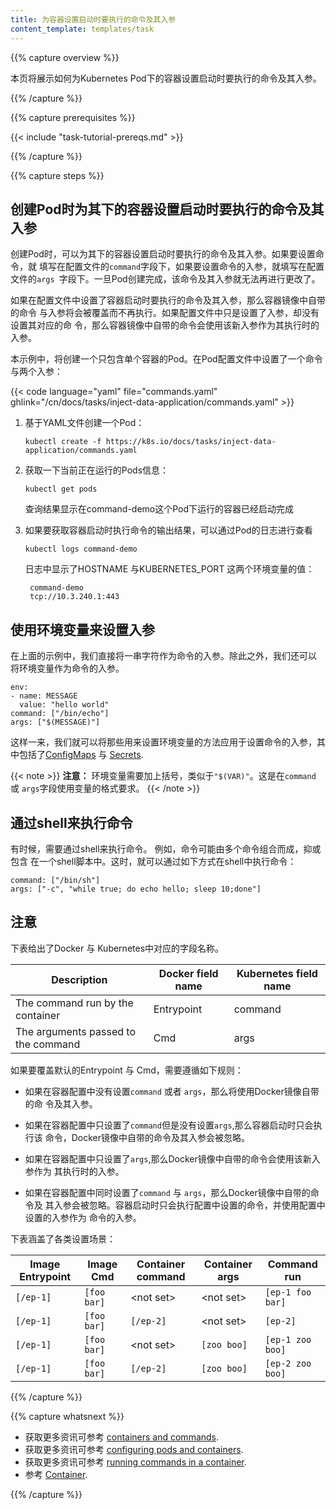 ```yaml
---
title: 为容器设置启动时要执行的命令及其入参
content_template: templates/task
---
```


{{% capture overview %}}

本页将展示如何为Kubernetes Pod下的容器设置启动时要执行的命令及其入参。

{{% /capture %}}


{{% capture prerequisites %}}

{{< include "task-tutorial-prereqs.md" >}}

{{% /capture %}}


{{% capture steps %}}

## 创建Pod时为其下的容器设置启动时要执行的命令及其入参

创建Pod时，可以为其下的容器设置启动时要执行的命令及其入参。如果要设置命令，就
填写在配置文件的`command`字段下，如果要设置命令的入参，就填写在配置文件的`args
`字段下。一旦Pod创建完成，该命令及其入参就无法再进行更改了。

如果在配置文件中设置了容器启动时要执行的命令及其入参，那么容器镜像中自带的命令
与入参将会被覆盖而不再执行。如果配置文件中只是设置了入参，却没有设置其对应的命
令，那么容器镜像中自带的命令会使用该新入参作为其执行时的入参。

本示例中，将创建一个只包含单个容器的Pod。在Pod配置文件中设置了一个命令与两个入参：

{{< code language="yaml" file="commands.yaml" ghlink="/cn/docs/tasks/inject-data-application/commands.yaml" >}}

1. 基于YAML文件创建一个Pod：

       kubectl create -f https://k8s.io/docs/tasks/inject-data-application/commands.yaml

1. 获取一下当前正在运行的Pods信息：

       kubectl get pods

    查询结果显示在command-demo这个Pod下运行的容器已经启动完成

1. 如果要获取容器启动时执行命令的输出结果，可以通过Pod的日志进行查看

       kubectl logs command-demo

    日志中显示了HOSTNAME 与KUBERNETES_PORT 这两个环境变量的值：

        command-demo
        tcp://10.3.240.1:443

## 使用环境变量来设置入参

在上面的示例中，我们直接将一串字符作为命令的入参。除此之外，我们还可以
将环境变量作为命令的入参。

    env:
    - name: MESSAGE
      value: "hello world"
    command: ["/bin/echo"]
    args: ["$(MESSAGE)"]

这样一来，我们就可以将那些用来设置环境变量的方法应用于设置命令的入参，其
中包括了[ConfigMaps](/docs/tasks/configure-pod-container/configure-pod-configmap/)
与
[Secrets](/docs/concepts/configuration/secret/).

{{< note >}}
**注意：** 环境变量需要加上括号，类似于`"$(VAR)"`。这是在`command` 
或 `args`字段使用变量的格式要求。
{{< /note >}}

## 通过shell来执行命令

有时候，需要通过shell来执行命令。 例如，命令可能由多个命令组合而成，抑或包含
在一个shell脚本中。这时，就可以通过如下方式在shell中执行命令：

    command: ["/bin/sh"]
    args: ["-c", "while true; do echo hello; sleep 10;done"]

## 注意

下表给出了Docker 与 Kubernetes中对应的字段名称。

|              Description               |    Docker field name   | Kubernetes field name |
|----------------------------------------|------------------------|-----------------------|
|  The command run by the container      |   Entrypoint           |      command          |
|  The arguments passed to the command   |   Cmd                  |      args             |

如果要覆盖默认的Entrypoint 与 Cmd，需要遵循如下规则：

* 如果在容器配置中没有设置`command` 或者 `args`，那么将使用Docker镜像自带的命
令及其入参。

* 如果在容器配置中只设置了`command`但是没有设置`args`,那么容器启动时只会执行该
命令，Docker镜像中自带的命令及其入参会被忽略。

* 如果在容器配置中只设置了`args`,那么Docker镜像中自带的命令会使用该新入参作为
其执行时的入参。

* 如果在容器配置中同时设置了`command` 与 `args`，那么Docker镜像中自带的命令及
其入参会被忽略。容器启动时只会执行配置中设置的命令，并使用配置中设置的入参作为
命令的入参。

下表涵盖了各类设置场景：

| Image Entrypoint   |    Image Cmd     | Container command   |  Container args    |    Command run   |
|--------------------|------------------|---------------------|--------------------|------------------|
|     `[/ep-1]`      |   `[foo bar]`    |   &lt;not set&gt;   |   &lt;not set&gt;  | `[ep-1 foo bar]` |
|     `[/ep-1]`      |   `[foo bar]`    |      `[/ep-2]`      |   &lt;not set&gt;  |     `[ep-2]`     |
|     `[/ep-1]`      |   `[foo bar]`    |   &lt;not set&gt;   |     `[zoo boo]`    | `[ep-1 zoo boo]` |
|     `[/ep-1]`      |   `[foo bar]`    |   `[/ep-2]`         |     `[zoo boo]`    | `[ep-2 zoo boo]` |


{{% /capture %}}

{{% capture whatsnext %}}

* 获取更多资讯可参考 [containers and commands](/docs/user-guide/containers/).
* 获取更多资讯可参考 [configuring pods and containers](/docs/tasks/).
* 获取更多资讯可参考 [running commands in a container](/docs/tasks/debug-application-cluster/get-shell-running-container/).
* 参考 [Container](/docs/api-reference/{{page.version}}/#container-v1-core).

{{% /capture %}}



